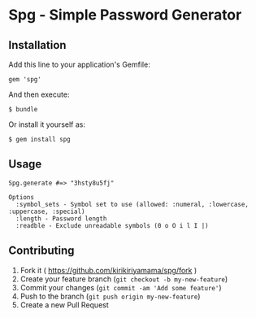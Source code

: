 # Spg - Simple Password Generator

## Installation
Add this line to your application's Gemfile:

    gem 'spg'

And then execute:

    $ bundle

Or install it yourself as:

    $ gem install spg

## Usage
```
Spg.generate #=> "3hsty8u5fj"

Options
  :symbol_sets - Symbol set to use (allowed: :numeral, :lowercase, :uppercase, :special)
  :length - Password length
  :readble - Exclude unreadable symbols (0 o O i l I |)
```

## Contributing

1. Fork it ( https://github.com/kirikiriyamama/spg/fork )
2. Create your feature branch (`git checkout -b my-new-feature`)
3. Commit your changes (`git commit -am 'Add some feature'`)
4. Push to the branch (`git push origin my-new-feature`)
5. Create a new Pull Request
